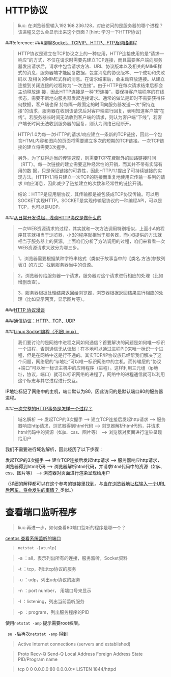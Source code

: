 # HTTP协议
> liuc: 在浏览器里输入192.168.236.128，对应访问的是服务器的哪个进程？该进程又怎么会显示出来这个页面？[hint: 学习一下HTTP协议]

##Reference:
###[聊聊Socket、TCP/IP、HTTP、FTP及网络编程](http://blog.jobbole.com/99694/)

> HTTP协议是建立在TCP协议之上的一种应用，HTTP连接使用的是“请求—响应”的方式，不仅在请求时需要先建立TCP连接，而且需要客户端向服务器发出请求后，请求中包含请求方法、URI、协议版本以及相关的MIME样式的消息，服务器端才能回复数据，包含消息的协议版本、一个成功和失败码以 及相关的MIME式样的消息。在请求结束后，会主动释放连接。从建立连接到关闭连接的过程称为“一次连接”。由于HTTP在每次请求结束后都会主动释放连 接，因此HTTP连接是一种“短连接”，要保持客户端程序的在线状态，需要不断地向服务器发起连接请求。通常的做法是即时不需要获得任何数据，客户端也保 持每隔一段固定的时间向服务器发送一次“保持连接”的请求，服务器在收到该请求后对客户端进行回复，表明知道客户端“在线”。若服务器长时间无法收到客户端的请求，则认为客户端“下线”，若客户端长时间无法收到服务器的回复，则认为网络已经断开。

> HTTP/1.0为每一次HTTP的请求/响应建立一条新的TCP链接，因此一个包含HTML内容和图片的页面将需要建立多次的短期的TCP链接。一次TCP链接的建立将需要3次握手。

> 另外，为了获得适当的传输速度，则需要TCP花费额外的回路链接时间（RTT）。每一次链接的建立需要这种经常性的开销，而其并不带有实际有用的数 据，只是保证链接的可靠性，因此HTTP/1.1提出了可持续链接的实现方法。HTTP/1.1将只建立一次TCP的链接而重复地使用它传输一系列的请求 /响应消息，因此减少了链接建立的次数和经常性的链接开销。

> 结论：HTTP是应用层协议，其传输都是被包装成TCP协议传输。可以用SOCKET实现HTTP。SOCKET是实现传输层协议的一种编程API，可以是TCP，也可以是UDP。

###[从日常开发说起，浅谈HTTP协议是做什么的](http://blog.jobbole.com/97857/)

> 一次WEB资源请求的过程，其实就和一次方法调用特别相似，上面小A的程序其实就相当于浏览器，小B的程序就相当于服务器，而小B提供的方法就相当于服务器上的资源。上面咱们分析了方法调用的过程，咱们来看看一次WEB资源请求大致分为哪三步。

> 1，浏览器需要根据某种字符串格式（类似于故事当中的【类名.方法(参数列表)】的方式）找到服务器当中的资源。

> 2，浏览器传给服务器一个请求，服务器对这个请求进行相应的处理（比如增删改查）。

> 3，服务器根据处理结果返回给浏览器，浏览器根据返回结果进行相应的处理（比如显示网页，显示图片等）。

###[HTTP 协议漫谈](http://blog.jobbole.com/88199/)

###[通信协议：HTTP、TCP、UDP](http://blog.jobbole.com/84429/)

###[Linux Socket编程（不限Linux）](http://blog.jobbole.com/95378/)
> 我们要讨论的是网络中进程之间如何通信？首要解决的问题是如何唯一标识一个进程，否则通信无从谈起！在本地可以通过进程PID来唯一标识一个进程，但是在网络中这是行不通的。其实TCP/IP协议族已经帮我们解决了这个问题，网络层的“ip地址”可以唯一标识网络中的主机，而传输层的“协议+端口”可以唯一标识主机中的应用程序（进程）。这样利用三元组（ip地址，协议，端口）就可以标识网络的进程了，网络中的进程通信就可以利用这个标志与其它进程进行交互。

IP地址标记了网络中的主机，端口默认为80，因此访问的是默认端口80的服务器进程。

###[一次完整的HTTP事务是怎样一个过程？](http://www.linux178.com/web/httprequest.html)
> 域名解析 --> 发起TCP的3次握手 --> 建立TCP连接后发起http请求 --> 服务器响应http请求，浏览器得到html代码 --> 浏览器解析html代码，并请求html代码中的资源（如js、css、图片等） --> 浏览器对页面进行渲染呈现给用户

我们不需要进行域名解析，因此经历了以下步骤：

发起TCP的3次握手 --> 建立TCP连接后发起http请求 --> 服务器响应http请求，浏览器得到html代码 --> 浏览器解析html代码，并请求html代码中的资源（如js、css、图片等） --> 浏览器对页面进行渲染呈现给用户

（详细的解释都可以在这个参考的链接里找到。与[当在浏览器地址栏输入一个URL后回车，将会发生的事情？ ](https://www.zhihu.com/question/34873227)类似。）

# 查看端口监听程序
> liuc:再进一步，如何查看80端口监听的程序是哪一个？

[centos 查看系统监听的端口 ](http://blog.csdn.net/zhbpd/article/details/39577099)
> ```netstat -[atunlp]```

> -a ：all，表示列出所有的连接，服务监听，Socket资料

> -t ：tcp，列出tcp协议的服务

> -u ：udp，列出udp协议的服务

> -n ：port number， 用端口号来显示

> -l ：listening，列出当前监听服务

> -p ：program，列出服务程序的PID

使用```netstat -anp```
提示需要root权限。

``` su -```后再次```netstat -anp```
得到
> Active Internet connections (servers and established)

> Proto Recv-Q Send-Q Local Address           Foreign Address         State       PID/Program name    

> tcp        0      0 0.0.0.0:80              0.0.0.0:*               LISTEN      1844/httpd     

